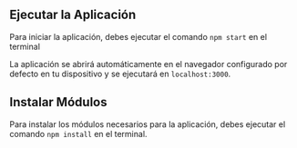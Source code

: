 


## Ejecutar la Aplicación
Para iniciar la aplicación, debes ejecutar el comando `npm start` en el terminal

La aplicación se abrirá automáticamente en el navegador configurado por defecto en tu dispositivo y se ejecutará en `localhost:3000`.

## Instalar Módulos
Para instalar los módulos necesarios para la aplicación, debes ejecutar el comando `npm install` en el terminal.




